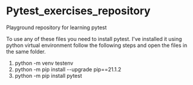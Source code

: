 # Pytest_exercises_repository

Playground repository for learning pytest

To use any of these files you need to install pytest. I've installed it using python virtual environment follow the following steps and open the files in the same folder.

1) python -m venv testenv
2) python -m pip install --upgrade pip==21.1.2
3) python -m pip install pytest

